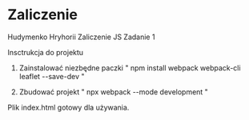 # Zaliczenie
Hudymenko Hryhorii Zaliczenie JS Zadanie 1

Insctrukcja do projektu

1) Zainstalować niezbędne paczki
  "   npm install webpack webpack-cli leaflet --save-dev   " 
  
2) Zbudować projekt
 "   npx webpack --mode development   "

Plik index.html gotowy dla używania.
